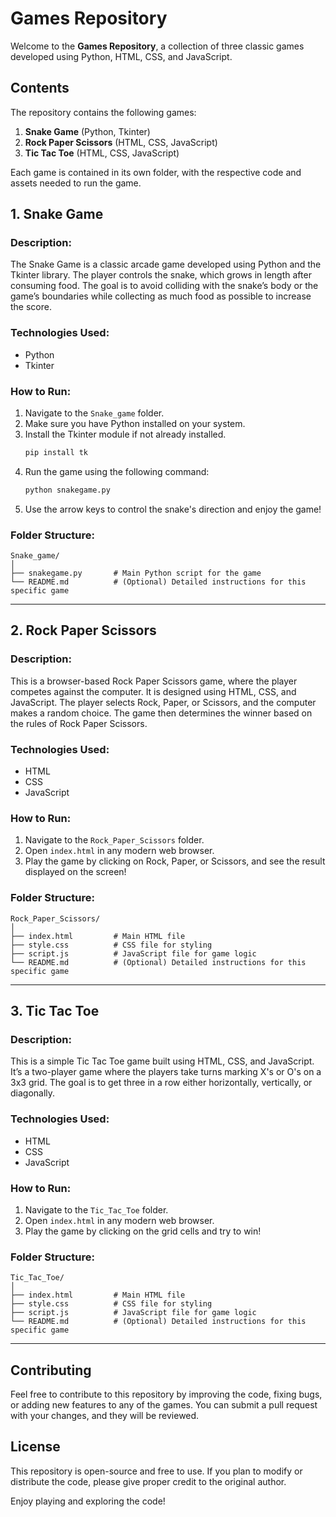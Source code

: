 # Games Repository

Welcome to the **Games Repository**, a collection of three classic games developed using Python, HTML, CSS, and JavaScript.

## Contents

The repository contains the following games:
1. **Snake Game** (Python, Tkinter)
2. **Rock Paper Scissors** (HTML, CSS, JavaScript)
3. **Tic Tac Toe** (HTML, CSS, JavaScript)

Each game is contained in its own folder, with the respective code and assets needed to run the game.

## 1. Snake Game

### Description:
The Snake Game is a classic arcade game developed using Python and the Tkinter library. The player controls the snake, which grows in length after consuming food. The goal is to avoid colliding with the snake’s body or the game’s boundaries while collecting as much food as possible to increase the score.

### Technologies Used:
- Python
- Tkinter

### How to Run:
1. Navigate to the `Snake_game` folder.
2. Make sure you have Python installed on your system.
3. Install the Tkinter module if not already installed.
   ```bash
   pip install tk
   ```
4. Run the game using the following command:
   ```bash
   python snakegame.py
   ```
5. Use the arrow keys to control the snake's direction and enjoy the game!

### Folder Structure:
```
Snake_game/
│
├── snakegame.py       # Main Python script for the game
└── README.md          # (Optional) Detailed instructions for this specific game
```

---

## 2. Rock Paper Scissors

### Description:
This is a browser-based Rock Paper Scissors game, where the player competes against the computer. It is designed using HTML, CSS, and JavaScript. The player selects Rock, Paper, or Scissors, and the computer makes a random choice. The game then determines the winner based on the rules of Rock Paper Scissors.

### Technologies Used:
- HTML
- CSS
- JavaScript

### How to Run:
1. Navigate to the `Rock_Paper_Scissors` folder.
2. Open `index.html` in any modern web browser.
3. Play the game by clicking on Rock, Paper, or Scissors, and see the result displayed on the screen!

### Folder Structure:
```
Rock_Paper_Scissors/
│
├── index.html         # Main HTML file
├── style.css          # CSS file for styling
├── script.js          # JavaScript file for game logic
└── README.md          # (Optional) Detailed instructions for this specific game
```

---

## 3. Tic Tac Toe

### Description:
This is a simple Tic Tac Toe game built using HTML, CSS, and JavaScript. It’s a two-player game where the players take turns marking X's or O's on a 3x3 grid. The goal is to get three in a row either horizontally, vertically, or diagonally.

### Technologies Used:
- HTML
- CSS
- JavaScript

### How to Run:
1. Navigate to the `Tic_Tac_Toe` folder.
2. Open `index.html` in any modern web browser.
3. Play the game by clicking on the grid cells and try to win!

### Folder Structure:
```
Tic_Tac_Toe/
│
├── index.html         # Main HTML file
├── style.css          # CSS file for styling
├── script.js          # JavaScript file for game logic
└── README.md          # (Optional) Detailed instructions for this specific game
```

---

## Contributing
Feel free to contribute to this repository by improving the code, fixing bugs, or adding new features to any of the games. You can submit a pull request with your changes, and they will be reviewed.

## License
This repository is open-source and free to use. If you plan to modify or distribute the code, please give proper credit to the original author.

Enjoy playing and exploring the code!
